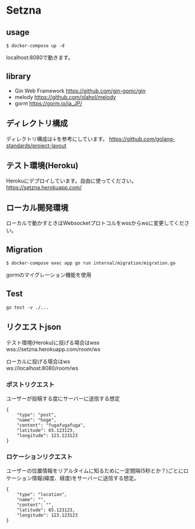 # Setzna

## usage
```
$ docker-compose up -d
```
localhost:8080で動きます。

## library

- Gin Web Framework https://github.com/gin-gonic/gin
- melody https://github.com/olahol/melody
- gorm https://gorm.io/ja_JP/

## ディレクトリ構成

ディレクトリ構成は↓を参考にしています。
https://github.com/golang-standards/project-layout

## テスト環境(Heroku)

Herokuにデプロイしています。自由に使ってください。  
https://setzna.herokuapp.com/

## ローカル開発環境

ローカルで動かすときはWebsocketプロトコルをwssからwsに変更してください。

## Migration
```
$ docker-compose exec app go run internal/migration/migration.go
```
gormのマイグレーション機能を使用

## Test

```
go test -v ./...
```

## リクエストjson

テスト環境(Heroku)に投げる場合はwss  
wss://setzna.herokuapp.com/room/ws  

ローカルに投げる場合はws  
ws://localhost:8080/room/ws

### ポストリクエスト

ユーザーが投稿する度にサーバーに送信する想定

```
{
    "type": "post",
    "name": "hoge",
    "content": "fugafugafuga",
    "latitude": 65.123123,
    "longitude": 123.123123
}
```

### ロケーションリクエスト

ユーザーの位置情報をリアルタイムに知るために一定間隔(5秒とか？)ごとにロケーション情報(緯度、経度)をサーバーに送信する想定。

```
{
    "type": "location",
    "name": "",
    "content": "",
    "latitude": 65.123123,
    "longitude": 123.123123
}
```